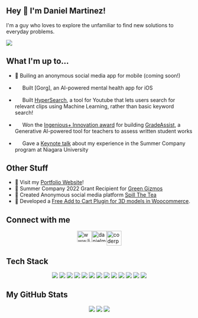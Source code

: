 ## Hey 👋  I'm Daniel Martinez! 

I'm a guy who loves to explore the unfamiliar to find new solutions to everyday problems.
<p align="center">
  
![](https://komarev.com/ghpvc/?username=coderpr0grammer)
## What I'm up to...
- 🔨 Builing an anonymous social media app for mobile (coming soon!)
  
- <img src="https://gorg.app/wp-content/uploads/2023/02/cropped-gorg-app-axie-icon-dark-192x192.png" width="16"/> Built [Gorg], an AI-powered mental health app for iOS
  
- <img src="https://hypersearch.alonesolutions.ca/wp-content/uploads/2023/09/cropped-cropped-HyperSearch-Logo-official-2-32x32.png" width="16" /> Built [HyperSearch](https://bit.ly/hyperai), a tool for Youtube that lets users search for relevant clips using Machine Learning, rather than basic keyword search!
  
- <img src="https://ingeniousplus.ca/wp-content/uploads/2021/04/cropped-android-chrome-512x512-1-32x32.png" width="16"/> Won the [Ingenious+ Innovation award](https://www.linkedin.com/posts/danielmartinezdev_innovation-youth-tech-activity-7075233869465059328-GdWK?utm_source=share&utm_medium=member_desktop) for building [GradeAssist](https://gradeassist.alonesolutions.ca/), a Generative AI-powered tool for teachers to assess written student works
  
- <img src="https://i0.wp.com/greengizmos.ca/wp-content/uploads/2022/12/cropped-green-gizmos-tree.webp?fit=32%2C32&ssl=1" width="16"/> Gave a [Keynote talk](https://www.linkedin.com/posts/danielmartinezdev_im-honoured-to-have-had-the-opportunity-activity-7070222632570273792-EaMl?utm_source=share) about my experience in the Summer Company program at Niagara University

## Other Stuff

- 🔨 Visit my [Portfolio Website](https://alonesolutions.ca/portfolio)!
- 🥇 Summer Company 2022 Grant Recipient for [Green Gizmos](https://greengizmos.ca/)
- 🤫 Created Anonymous social media platform [Spill The Tea](coderpr0grammer)
- 👾 Developed a [Free Add to Cart Plugin for 3D models in Woocommerce](https://github.com/coderpr0grammer/woocommerce-functionality-for-3dPrint-Lite-V1.8.9.5).

## Connect with me
<div align="left" style="display: flex; gap: 10; justify-content: center;">
<a href="https://linkedin.com/in/www.linkedin.com/in/danielmartinezdev" target="blank"><img align="center" src="https://raw.githubusercontent.com/rahuldkjain/github-profile-readme-generator/master/src/images/icons/Social/linked-in-alt.svg" alt="www.linkedin.com/in/danielmartinezdev" height="30" width="40"/></a>
<a href="https://instagram.com/danielmartinezdev" target="blank"><img align="center" src="https://raw.githubusercontent.com/rahuldkjain/github-profile-readme-generator/master/src/images/icons/Social/instagram.svg" alt="danielm_programmer" height="30" width="40"/></a>
  <a href="https://twitter.com/coderpr0grammer" target="blank"><img align="center" src="https://seeklogo.com/images/T/twitter-x-logo-0339F999CF-seeklogo.com.png?v=638264860180000000" alt="coderpr0grammer" height="40"/></a>
   
</div>

## Tech Stack
<p align="center">
  <img src="https://img.shields.io/badge/React-20232A?style=for-the-badge&logo=react&logoColor=61DAFB">
  <img src="https://img.shields.io/badge/React%20Native-20232A?style=for-the-badge&logo=react&logoColor=61DAFB"/>
  <img src="https://img.shields.io/badge/HTML5-E34F26?style=for-the-badge&logo=html5&logoColor=white">
  <img src="https://img.shields.io/badge/CSS3-1572B6?style=for-the-badge&logo=css3&logoColor=white">
  <img src="https://img.shields.io/badge/JavaScript-323330?style=for-the-badge&logo=javascript&logoColor=F7DF1E">
  <img src="https://img.shields.io/badge/jQuery-0769AD?style=for-the-badge&logo=jquery&logoColor=white">
  <img src="https://img.shields.io/badge/Bootstrap-563D7C?style=for-the-badge&logo=bootstrap&logoColor=white">
  <img src="https://img.shields.io/badge/Node.js-43853D?style=for-the-badge&logo=node.js&logoColor=white">
  <img src="https://img.shields.io/badge/MySQL-005C84?style=for-the-badge&logo=mysql&logoColor=white">
  <img src="https://img.shields.io/badge/PHP-777BB4?style=for-the-badge&logo=php&logoColor=white">
  <img src="https://img.shields.io/badge/Ubuntu-E95420?style=for-the-badge&logo=ubuntu&logoColor=white">
  <img src="https://img.shields.io/badge/Arduino-00979D?style=for-the-badge&logo=Arduino&logoColor=white">
  <img src="https://img.shields.io/badge/Python-3776AB?style=for-the-badge&logo=python&logoColor=white">
  

  
## My GitHub Stats


<p align="center">
  <img src="https://github-readme-stats.vercel.app/api?username=coderpr0grammer&theme=dark&hide_border=false&include_all_commits=false&count_private=true" />
  <img src="https://github-readme-streak-stats.herokuapp.com/?user=coderpr0grammer&theme=dark&hide_border=false" />
  <img src="https://github-readme-stats.vercel.app/api/top-langs/?username=coderpr0grammer&theme=dark&hide_border=false&include_all_commits=false&count_private=true&layout=compact" />
</p>
